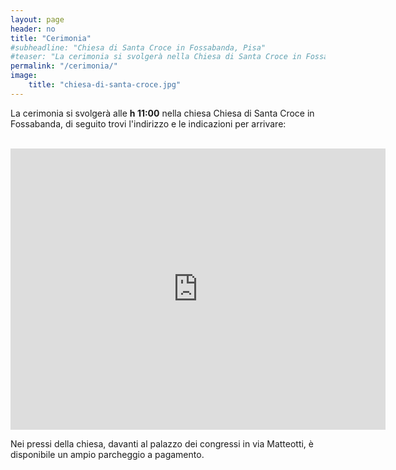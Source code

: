 ```yaml
---
layout: page
header: no
title: "Cerimonia"
#subheadline: "Chiesa di Santa Croce in Fossabanda, Pisa"
#teaser: "La cerimonia si svolgerà nella Chiesa di Santa Croce in Fossabanda, che si trova in Piazza Santa Croce in Fossabanda, 12, 56124 Pisa PI"
permalink: "/cerimonia/"
image:
    title: "chiesa-di-santa-croce.jpg"
---
```




La cerimonia si svolgerà alle **h 11:00** nella chiesa Chiesa di Santa Croce in Fossabanda, di seguito trovi l'indirizzo e le indicazioni per arrivare: 

<br>

<iframe src="https://www.google.com/maps/embed?pb=!1m18!1m12!1m3!1d2883.9521257002266!2d10.412324375966314!3d43.711543971099424!2m3!1f0!2f0!3f0!3m2!1i1024!2i768!4f13.1!3m3!1m2!1s0x12d5916c89b942b9%3A0x143cac5357ce1948!2sChiesa%20Santa%20Croce%20in%20Fossabanda!5e0!3m2!1sit!2sit!4v1684097468119!5m2!1sit!2sit" width="600" height="450" style="border:0;" allowfullscreen="" loading="lazy" referrerpolicy="no-referrer-when-downgrade"></iframe>

<br>

Nei pressi della chiesa, davanti al palazzo dei congressi in via Matteotti, è disponibile un ampio parcheggio a pagamento.